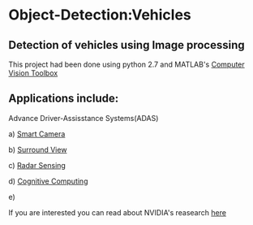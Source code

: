 # Object-Detection:Vehicles

## Detection of vehicles using Image processing
This project had been done using python 2.7 and MATLAB's [Computer Vision Toolbox](https://www.mathworks.com/products/computer-vision.html)

## Applications include:
Advance Driver-Assisstance Systems(ADAS)

a) [Smart Camera](https://www.renesas.com/in/en/solutions/automotive/adas/smart-camera.html)

b) [Surround View](https://www.renesas.com/in/en/solutions/automotive/adas/surround-view.html)

c) [Radar Sensing](https://www.renesas.com/in/en/solutions/automotive/adas/radar-sensing.html)

d) [Cognitive Computing](https://www.renesas.com/in/en/solutions/automotive/adas/cognitive-computing.html)

e) []()


If you are interested you can read about NVIDIA's reasearch [here](https://www.nvidia.com/en-us/self-driving-cars/adas/)


